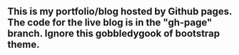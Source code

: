 ## This is my portfolio/blog hosted by Github pages. The code for the live blog is in the "gh-page" branch. Ignore this gobbledygook of bootstrap theme.